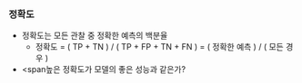 ### 정확도

- 정확도는 모든 관찰 중 정확한 예측의 백분율
	- 정확도 = ( TP + TN )  / ( TP + FP + TN + FN ) = ( 정확한 예측 )  /  ( 모든 경우 )
- <span높은 정확도가 모델의 좋은 성능과 같은가? 
